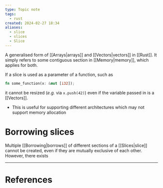 ```yaml
---
type: Topic note
tags:
  - rust
created: 2024-02-27 18:34
aliases:
  - slice
  - slices
  - Slice
---
```

A generalised form of [[Arrays|arrays]] and [[Vectors|vectors]] in [[Rust]]. It simply refers to some contiguous section in [[Memory|memory]], which applies for both.

If a slice is used as a parameter of a function, such as
```rust
fn some_function(x: &mut [i32]);
```
it cannot be resized (*e.g.* via `x.push(42)`) even if the variable passed in is a [[Vectors]].

- This is useful for supporting different architectures which may not support memory allocation

# Borrowing slices

Multiple  [[Borrowing|borrows]] of different sections of a [[Slices|slice]] cannot be created, even if they are mutually exclusive of each other. However, there exists 

---
# References

